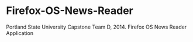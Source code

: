 Firefox-OS-News-Reader
======================

Portland State University Capstone Team D, 2014.  Firefox OS News Reader Application
